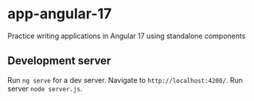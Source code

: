# app-angular-17
Practice writing applications in Angular 17 using standalone components

## Development server

Run `ng serve` for a dev server. Navigate to `http://localhost:4200/`. 
Run server `node server.js`.
